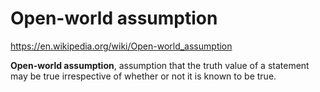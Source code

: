 # Open-world assumption

https://en.wikipedia.org/wiki/Open-world_assumption

**Open-world assumption**, assumption that the truth value of a statement may be true irrespective of whether or not it is known to be true.
